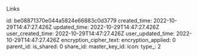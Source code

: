 Links

id: be08871370e044a5824e66883c0d3779
created_time: 2022-10-29T14:47:27.426Z
updated_time: 2022-10-29T14:47:27.426Z
user_created_time: 2022-10-29T14:47:27.426Z
user_updated_time: 2022-10-29T14:47:27.426Z
encryption_cipher_text: 
encryption_applied: 0
parent_id: 
is_shared: 0
share_id: 
master_key_id: 
icon: 
type_: 2